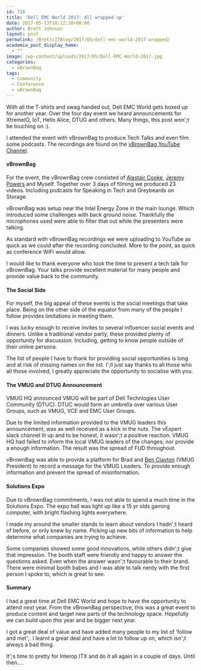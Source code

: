 ```yaml
---
id: 728
title: 'Dell EMC World 2017: All wrapped up'
date: 2017-05-13T10:12:10+00:00
author: Brett Johnson
layout: post
permalink: /BrettsITBlog/2017/05/dell-emc-world-2017-wrapped/
academia_post_display_home:
  - ""
image: /wp-content/uploads/2017/05/Dell-EMC-World-2017.jpg
categories:
  - vBrownBag
tags:
  - Community
  - Conference
  - vBrownBag
---
```


With all the T-shirts and swag handed out, Dell EMC World gets boxed up for another year. Over the four day event we heard announcements for XtremeIO, IoT, Hello Alice, DTUG and others. Many things, this post won';t be touching on :).

I attended the event with vBrownBag to produce Tech Talks and even film some podcasts. The recordings are found on the <a href="https://www.youtube.com/watch?v=ZDJ3MIt8iMs&list=PL2rC-8e38bUV4O3b5rDkjycG6knNr3xgy" data-cke-saved-href="https://www.youtube.com/watch?v=ZDJ3MIt8iMs&list=PL2rC-8e38bUV4O3b5rDkjycG6knNr3xgy">vBrownBag YouTube Channel</a>.

#### vBrownBag

For the event, the vBrownBag crew consisted of <a href="https://twitter.com/DemitasseNZ" data-cke-saved-href="https://twitter.com/DemitasseNZ">Alastair Cooke</a>, <a href="https://twitter.com/geekazine" data-cke-saved-href="https://twitter.com/geekazine">Jeremy Powers</a> and Myself. Together over 3 days of filming we produced 23 videos. Including podcasts for Speaking in Tech and Greybeards on Storage.

vBrownBag was setup near the Intel Energy Zone in the main lounge. Which introduced some challenges with back ground noise. Thankfully the microphones used were able to filter that out while the presenters were talking.

As standard with vBrownBag recordings we were uploading to YouTube as quick as we could after the recording concluded. More to the point, as quick as conference WiFi would allow.

I would like to thank everyone who took the time to present a tech talk for vBrownBag. Your talks provide excellent material for many people and provide value back to the community.

#### The Social Side

For myself, the big appeal of these events is the social meetings that take place. Being on the other side of the equator from many of the people I follow provides limitations in meeting them.

I was lucky enough to receive invites to several influencer social events and dinners. Unlike a traditional vendor party, these provided plenty of opportunity for discussion. Including, getting to know people outside of their online persona.

The list of people I have to thank for providing social opportunities is long and at risk of missing names on the list. I';ll just say thanks to all those who all those involved, I greatly appreciate the opportunity to socialise with you.

#### The VMUG and DTUG Announcement

VMUG HQ announced VMUG will be part of Dell Technlogies User Community (DTUC). DTUC would form an umbrella over various User Groups, such as VMUG, VCE and EMC User Groups.

Due to the limited information provided to the VMUG leaders this announcement, was as well received as a kick in the nuts. The vExpert slack channel lit up and to be honest, it wasn';t a positive reaction. VMUG HQ had failed to inform the local VMUG leaders of the changes; nor provide a enough information. The result was the spread of FUD throughout.

vBrownBag was able to provide a platform for Brad and <a href="https://twitter.com/grob4ever" data-cke-saved-href="https://twitter.com/grob4ever">Ben Clayton</a> (VMUG President) to record a message for the VMUG Leaders. To provide enough information and prevent the spread of misinformation.

#### Solutions Expo

Due to vBrownBag commitments, I was not able to spend a much time in the Solutions Expo. The expo hall was light up like a 15 yr olds gaming computer, with bright flashing lights everywhere.

I made my around the smaller stands to learn about vendors I hadn';t heard of before, or only knew by name. Picking up new bits of information to help determine what companies are trying to achieve.

Some companies showed some good innovations, while others didn';t give that impression. The booth staff were friendly and happy to answer the questions asked. Even when the answer wasn';t favourable to their brand. There were minimal booth babes and I was able to talk nerdy with the first person I spoke to, which is great to see.

#### Summary

I had a great time at Dell EMC World and hope to have the opportunity to attend next year. From the vBrownBag perspective, this was a great event to produce content and target new parts of the technology space. Hopefully we can build upon this year and be bigger next year.

I got a great deal of value and have added many people to my list of &#8216;follow and met';. I learnt a great deal and have a lot to follow up on, which isn';t always a bad thing.

It';s time to pretty for Interop ITX and do it all again in a couple of days. Until then&#8230;.